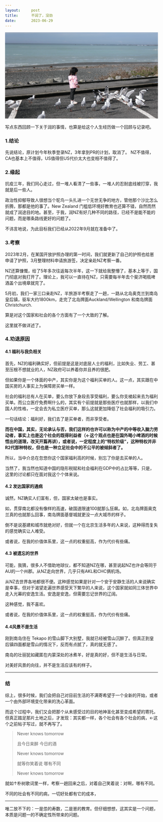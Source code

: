```yaml
---
layout:     post
title:      不润了，没劲
date:       2023-06-29
---
```


![stay](/images/202306/kaikoura.png)

写点东西回顾一下关于润的事情，也算是给这个人生经历做一个回顾与记录吧。

### 1.结论

先说结论，原计划今年秋季登录NZ，3年拿到PR的计划，取消了。
NZ不值得，CA也基本上不值得，US值得但US代价太大也变相不值得了。

### 2.缘起

抗疫三年，我们同心走过，但一堆人看清了一些事，一堆人的忍耐底线被打穿，我就是后一些人。

政治性抑郁导致人很想当个鸵鸟一头扎进一个无世无争的地方，管他那个沙比怎么折腾，那都是他的事了。New Zealand 门槛低环境好教育也还算不错，自然而然就成了润途目的地。甚至，于我，润NZ有好几种不同的路径，已经不是能不能的问题，而是哪条路线更好的问题了。

不讳言地说，为此目标我们已经从2022年9月就在准备中了。

### 3.考察

2023年2月，在某国开放护照办理的第一时间，我们就更新了自己的护照也给崽申请了护照，3月整理材料申请旅游签，决定亲赴NZ考察一番。

NZ还算慷慨，给了5年多次往返每次半年，这一下就给我整懵了，基本上等于，国门彻底对我打开了。理论上，我可以一直待在NZ，只需要每半年去个斐济喝瓶啤酒盖个出境章就完了。

5月初，我们一家三口亲赴NZ，半旅游半考察走了一趟，一路从北岛奥克兰到南岛皇后镇，驱车大约1800km，走完了北岛牌面Auckland/Wellington 和南岛牌面 Christchurch.

算是对这个国家和社会的各个方面有了一个大致的了解。

这里就不做详述了。

### 4.劝退原因

#### 4.1 福利与我负相关

首先，NZ的福利确实好，但前提是这是对底层人士的福利，比如失业、劳工、甚至压根不想就业的人，NZ政府可以养着你并且养的很肥。

但如果你是一个体面的中产，其实你是为这个福利买单的人。这一点，其实跟在中国买房的人事实上为保障房买单一样。

社会的福利总有人在买单，要么你放下身段去享受福利，要么你支棱起来去为福利买单。而公立医疗免费啊什么的，其实有个前提就是那些医疗也就那样，以我们中国人的性格，一定会去为私立医疗买单，那么这就更加降低了社会福利的吸引力。

一句话结论：福利好，我们去了是买单者，而非享受者。

**而在中国，其实，无论承认与否，我们这样的也许可以称为中产的中等收入脑力劳动者，事实上也是这个社会的既得利益者（←这个观点也是在国外喝小啤酒的时候悟出的道理，改天开篇再讲），或者说，一定程度上的“特权阶级”，这种特权并非R2代那种特权，但也是一种立足社会中的不公平的被倾斜者了。**

所以，当中介总在忽悠你这个国家福利高的时候，别忘了你是去买单的人。

当然了，我当然也知道中国的隐形税赋和社会福利在GDP中的占比等等，只是，这里的讨论都只在面对我这个个体来说。

#### 4.2 发达国家的通病

诚然，NZ确实人们富有，但，国家太破也是事实。

如，贯穿南北都没有像样的高速，破国道限速100就那么狂飙。如，北岛牌面奥克兰真的也就那么回事，南岛牌面基督城就更没一点大城市的样子。

倒不是说基建和城市就绝对好，但就一个在北京生活多年的人来说，这种得而复失的感觉确实让人难受。

或者说，在我的价值体系里，这一点的权重挺高，作为代价有些痛。

#### 4.3 被遗忘的世界

可能，我猜，很多人不借助地球仪，都不知道NZ在哪，甚至说起NZ也许会等同于AU的一个州郡。从NZ走向世界，几乎只有AKL和CHC俩机场。

从NZ去世界各地都很不便。这种感觉如果是针对一个安于安静生活的人来说确实是幸事，但对于渴望走遍世界感受天下繁华的人来说，这个国家就如同三体世界中走入光幕的安逸生活。安逸是安逸，但需要忘记世界的辽阔。

这种感觉，我不喜欢。

或者说，在我的价值体系里，这一点的权重挺高，作为代价有些痛。

#### 4.4风景不是生活

刚到南岛住在 Tekapo 的雪山脚下大别墅，我就已经被雪山沉醉了。但真正到皇后镇四面都是雪山的情况下，反而有点腻了，真的就无感了。

南岛的壮丽犹如藏匿在内蒙深处的冰煮羊，好是真的好，但不是生活与日常。

对美好风景的向往，并不是生活应该有的样子。

---

### 结

综上，很多时候，我们会把自己对目前生活的不满寄希望于一个全新的开始，或者一个由外部环境变化带来的洗心革面。

而这个过程中，我们又会把那个从未感受过的目的地神圣化甚至变成希望的寄托。但真正踏足那片土地之后，才发现：其实都一样，各个社会有各个社会的病，←这个之前帖子写过，就不再写了。



>Never knows tomorrow
>
>且今日来醉 今日的酒
>
>Never knows tomorrow
>
>就等你笑着说 哪有不同
>
>Never knows tomorrow

就如↑朴树歌词里一样，考察一趟回来之后，对着自己笑着说：对啊，哪有不同。

不同的社会有不同的病，一切好处都有它的成本，

---

唯二放不下的：一是怹的寿数，二是崽的教育。但仔细想想，这其实是一个问题，本质是问题一的不确定性所带来的问题。
